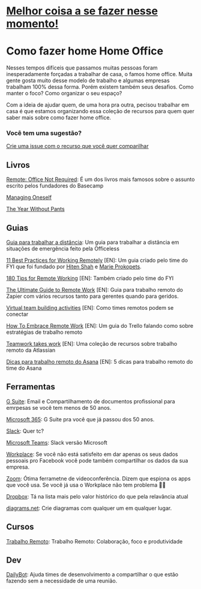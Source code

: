 # [Melhor coisa a se fazer nesse momento!](https://www.youtube.com/watch?v=80FqzAcfDuc)
# Como fazer home Home Office
Nesses tempos difíceis que passamos muitas pessoas foram inesperadamente forçadas a trabalhar de casa, o famos home office.
Muita gente gosta muito desse modelo de trabalho e algumas empresas trabalham 100% dessa forma. Porém existem também seus desafios. Como manter o foco? Como organizar o seu espaço?


Com a ideia de ajudar quem, de uma hora pra outra, pecisou trabalhar em casa é que estamos organizando essa coleção de recursos para quem quer saber mais sobre como fazer home office.

### Você tem uma sugestão?
[Crie uma issue com o recurso que você quer comparilhar](https://github.com/MarcosEich/home-office/issues/new)

## Livros
[Remote: Office Not Required](https://www.amazon.com.br/Remote-Office-Not-Required-English-ebook/dp/B00C0ALZ0W): É um dos livros mais famosos sobre o assunto escrito pelos fundadores do Basecamp

[Managing Oneself](https://www.amazon.com.br/Managing-Oneself-Harvard-Business-Classics-ebook/dp/B00TXS49UW)

[The Year Without Pants](https://www.amazon.com.br/Year-Without-Pants-WordPress-com-English-ebook/dp/B00DVJXI4M)

## Guias
[Guia para trabalhar a distância](https://www.officeless.cc/remotos): Um guia para trabalhar a distância em situações de emergência feito pela Officeless

[11 Best Practices for Working Remotely](https://usefyi.com/remote-work-best-practices) [EN]: Um guia criado pelo time do FYI que foi fundado por [Hiten Shah](https://twitter.com/hnshah) e [Marie Prokopets](https://twitter.com/marieprokopets). 

[180 Tips for Remote Working](https://usefyi.com/remote-work-tips/) [EN]: Também criado pelo time do FYI

[The Ultimate Guide to Remote Work](https://zapier.com/learn/remote-work/) [EN]: Guia para trabalho remoto do Zapier com vários recursos tanto para gerentes quando para geridos.

[Virtual team building activities](https://www.atlassian.com/blog/teamwork/virtual-team-building-activities-remote-teams) [EN]: Como times remotos podem se conectar

[How To Embrace Remote Work](https://info.trello.com/hubfs/How_To_Embrace_Remote_Work_Trello_Ultimate_Guide.pdf) [EN]: Um guia do Trello falando como sobre estratégias de trabalho remoto

[Teamwork takes work](https://www.atlassian.com/remote) [EN]: Uma coleção de recursos sobre trabalho remoto da Atlassian

[Dicas para trabalho remoto do Asana](https://blog.asana.com/2020/03/asana-tips-work-from-anywhere/#close) [EN]: 5 dicas para trabalho remoto do time do Asana

## Ferramentas
[G Suite](https://gsuite.google.com.br/intl/pt-BR/): Email e Compartilhamento de documentos profissional para emrpesas se você tem menos de 50 anos.

[Microsoft 365](https://www.microsoft.com/pt-br/microsoft-365/business): G Suite pra você que já passou dos 50 anos.

[Slack](https://slack.com/intl/pt-br/): Quer tc?

[Microsoft Teams](https://products.office.com/pt-br/microsoft-teams/group-chat-software): Slack versão Microsoft

[Workplace](https://work.workplace.com/): Se você não está satisfeito em dar apenas os seus dados pessoais pro Facebook você pode também compartilhar os dados da sua empresa.

[Zoom](https://zoom.us/pt-pt/meetings.html): Ótima ferrametne de videoconferência. Dizem que espiona os apps que você usa. Se você já usa o Workplace não tem problema 🤷‍♂️

[Dropbox](https://www.dropbox.com/pt_BR/): Tá na lista mais pelo valor histórico do que pela relavância atual

[diagrams.net](https://www.diagrams.net/): Crie diagramas com qualquer um em qualquer lugar.

## Cursos
[Trabalho Remoto](https://www.linkedin.com/learning/paths/trabalho-remoto-colaboracao-foco-e-produtividade): Trabalho Remoto: Colaboração, foco e produtividade

## Dev
[DailyBot](https://www.dailybot.co/): Ajuda times de desenvolvimento a compartilhar o que estão fazendo sem a necessidade de uma reunião.
